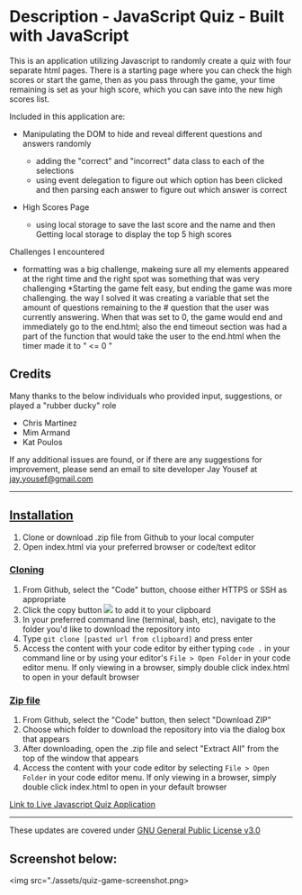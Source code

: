 # Description - JavaScript Quiz - Built with JavaScript

This is an application utilizing Javascript to randomly create a quiz with four separate html pages. There is a starting page where you can check the high scores or start the game, then as you pass through the game, your time remaining is set as your high score, which you can save into the new high scores list.


Included in this application are:
* Manipulating the DOM to hide and reveal different questions and answers randomly
    * adding the "correct" and "incorrect" data class to each of the selections
    * using event delegation to figure out which option has been clicked and then parsing each answer to figure out which answer is correct

* High Scores Page
    * using local storage to save the last score and the name and then Getting local storage to display the top 5 high scores



Challenges I encountered
* formatting was a big challenge, makeing sure all my elements appeared at the right time and the right spot was something that was very challenging
*Starting the game felt easy, but ending the game was more challenging. the way I solved it was creating a variable that set the amount of questions remaining to the # question that the user was currently answering. When that was set to 0, the game would end and immediately go to the end.html; also the end timeout section was had a part of the function that would take the user to the end.html when the timer made it to " <= 0 "

## Credits
Many thanks to the below individuals who provided input, suggestions, or played a "rubber ducky" role
* Chris Martinez
* Mim Armand
* Kat Poulos


If any additional issues are found, or if there are any suggestions for improvement, please send an email to site developer Jay Yousef at jay.yousef@gmail.com

---

## <ins>Installation</ins>
1.  Clone or download .zip file from Github to your local computer
2.  Open index.html via your preferred browser or code/text editor

### <ins>Cloning</ins>
1. From Github, select the "Code" button, choose either HTTPS or SSH as appropriate
2. Click the copy button <img src="./assets/images/copy-button.PNG"> to add it to your clipboard
3. In your preferred command line (terminal, bash, etc), navigate to the folder you'd like to download the repository into
4. Type `git clone [pasted url from clipboard]` and press enter
5. Access the content with your code editor by either typing `code .` in your command line or by using your editor's `File > Open Folder` in your code editor menu. If only viewing in a browser, simply double click index.html to open in your default browser


### <ins>Zip file</ins>
1. From Github, select the "Code" button, then select "Download ZIP"
2. Choose which folder to download the repository into via the dialog box that appears
3. After downloading, open the .zip file and select "Extract All" from the top of the window that appears
4. Access the content with your code editor by selecting `File > Open Folder` in your code editor menu. If only viewing in a browser, simply double click index.html to open in your default browser

[Link to Live Javascript Quiz Application](https://jayyousef.github.io/javascript_quiz_ultimate_champion/)

---

These updates are covered under [GNU General Public License v3.0](./assets/GNU_Public_License)

## Screenshot below:

<img src="./assets/quiz-game-screenshot.png>
